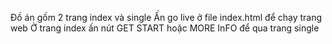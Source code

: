 Đồ án gồm 2 trang index và single
Ấn go live ở file index.html để chạy trang web
Ở trang index ấn nút GET START hoặc MORE InFO để qua trang single
